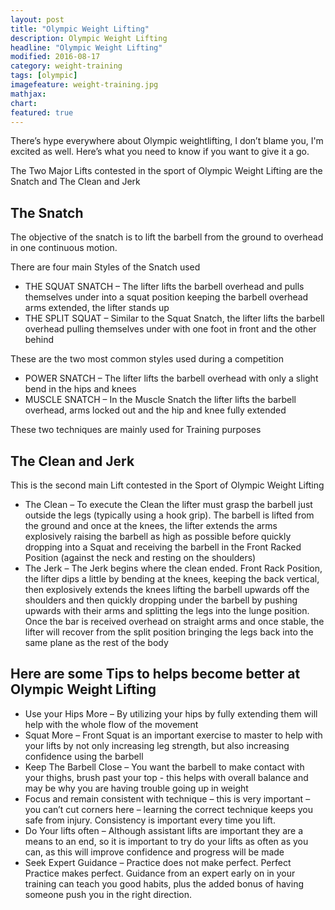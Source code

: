 ```yaml
---
layout: post
title: "Olympic Weight Lifting"
description: Olympic Weight Lifting
headline: "Olympic Weight Lifting"
modified: 2016-08-17
category: weight-training
tags: [olympic]
imagefeature: weight-training.jpg
mathjax: 
chart:
featured: true
---
```

There’s hype everywhere about Olympic weightlifting, I don’t blame you, I'm excited as well. Here’s what you need to know if you want to give it a go.

The Two Major Lifts contested in the sport of Olympic Weight Lifting are the Snatch and The Clean and Jerk

## The Snatch

The objective of the snatch is to lift the barbell from the ground to overhead in one continuous motion.

There are four main Styles of the Snatch used

- THE SQUAT SNATCH – The lifter lifts the barbell overhead and pulls themselves under into a squat position keeping the barbell overhead arms extended, the lifter stands up
- THE SPLIT SQUAT – Similar to the Squat Snatch, the lifter lifts the barbell overhead pulling themselves under with one foot in front and the other behind

These are the two most common styles used during a competition

- POWER SNATCH – The lifter lifts the barbell overhead with only a slight bend in the hips and knees
- MUSCLE SNATCH – In the Muscle Snatch the lifter lifts the barbell overhead, arms locked out and the hip and knee fully extended

These two techniques are mainly used for Training purposes 

## The Clean and Jerk

This is the second main Lift contested in the Sport of Olympic Weight Lifting
- The Clean – To execute the Clean the lifter must grasp the barbell just outside the legs (typically using a hook grip). The barbell is lifted from the ground and once at the knees, the lifter extends the arms explosively raising the barbell as high as possible before quickly dropping into a Squat and receiving the barbell in the Front Racked Position (against the neck and resting on the shoulders)
- The Jerk – The Jerk begins where the clean ended. Front Rack Position, the lifter dips a little by bending at the knees, keeping the back vertical, then explosively extends the knees lifting the barbell upwards off the shoulders and then quickly dropping under the barbell by pushing upwards with their arms and splitting the legs into the lunge position. Once the bar is received overhead on straight arms and once stable, the lifter will recover from the split position bringing the legs back into the same plane as the rest of the body

## Here are some Tips to helps become better at Olympic Weight Lifting

- Use your Hips More – By utilizing your hips by fully extending them will help with the whole flow of the movement 
- Squat More – Front Squat is an important exercise to master to help with your lifts by not only increasing leg strength, but also increasing confidence using the barbell 
- Keep The Barbell Close – You want the barbell to make contact with your thighs, brush past your top - this helps with overall balance and may be why you are having trouble going up in weight
- Focus and remain consistent with technique – this is very important – you can’t cut corners here – learning the correct technique keeps you safe from injury.  Consistency is important every time you lift.
- Do Your lifts often – Although assistant lifts are important they are a means to an end, so it is important to try do your lifts as often as you can, as this will improve confidence and progress will be made
- Seek Expert Guidance – Practice does not make perfect. Perfect Practice makes perfect.  Guidance from an expert early on in your training can teach you good habits, plus the added bonus of having someone push you in the right direction.

